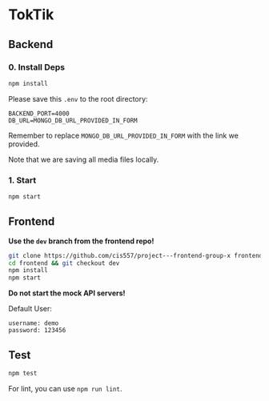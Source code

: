 # TokTik

## Backend

### 0. Install Deps
```bash
npm install
```

Please save this `.env` to the root directory:

```
BACKEND_PORT=4000
DB_URL=MONGO_DB_URL_PROVIDED_IN_FORM
```

Remember to replace `MONGO_DB_URL_PROVIDED_IN_FORM` with the link we provided.

Note that we are saving all media files locally.

### 1. Start
```bash
npm start
```

## Frontend

**Use the `dev` branch from the frontend repo!**

```bash
git clone https://github.com/cis557/project---frontend-group-x frontend
cd frontend && git checkout dev
npm install
npm start
```

**Do not start the mock API servers!**

Default User:
```
username: demo
password: 123456
```

## Test

```bash
npm test
```

For lint, you can use `npm run lint`.
